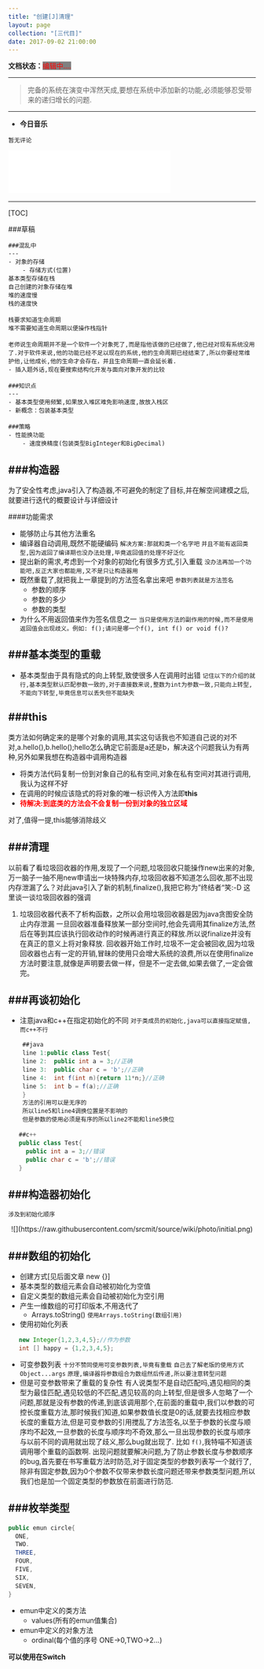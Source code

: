 ```yaml
---
title: "创建[J]清理"
layout: page
collection: "[三代目]"
date: 2017-09-02 21:00:00
---
```

**文档状态：**<a style="color:red;background-color:gray">编辑中....</a>

---
> 完备的系统在演变中浑然天成,要想在系统中添加新的功能,必须能够忍受带来的递归增长的问题.

---
- **今日音乐**
```
暂无评论
```

<iframe frameborder="no" border="0" marginwidth="0" marginheight="0" width=330 height=86 src="//music.163.com/outchain/player?type=2&id=386830&auto=0&height=66"></iframe>

---
[TOC]

###草稿

```
###混乱中
---
- 对象的存储
    - 存储方式(位置)
基本类型存储在栈
自己创建的对象存储在堆
堆的速度慢
栈的速度快

栈要求知道生命周期
堆不需要知道生命周期以便操作栈指针

老师说生命周期并不是一个软件一个对象死了,而是指他该做的已经做了,他已经对现有系统没用了.对于软件来说,他的功能已经不足以现在的系统,他的生命周期已经结束了,所以你要经常维护他,让他成长,他的生命才会存在，并且生命周期一直会延长着.
- 插入题外话,现在要搜索结构化开发与面向对象开发的比较

###知识点
---
- 基本类型使用频繁,如果放入堆区难免影响速度,故放入栈区
- 新概念：包装基本类型

###策略
- 性能换功能
    - 速度换精度(包装类型BigInteger和BigDecimal)
```

###构造器
---
为了安全性考虑,java引入了构造器,不可避免的制定了目标,并在解空间建模之后,就要进行迭代的概要设计与详细设计

####功能需求
- 能够防止与其他方法重名
- 编译器自动调用,既然不能硬编码
`解决方案:那就和类一个名字吧`
`并且不能有返回类型,因为返回了编译期也没办法处理,毕竟返回值的处理不好泛化`
- 提出新的需求,考虑到一个对象的初始化有很多方式,引入重载
`没办法再加一个功能吧,反正大家也都能用,又不是只让构造器用`
- 既然重载了,就把我上一章提到的方法签名拿出来吧
`参数列表就是方法签名`
    - 参数的顺序
    - 参数的多少
    - 参数的类型
- 为什么不用返回值来作为签名信息之一
`当只是使用方法的副作用的时候,而不是使用返回值会出现歧义。例如: f();请问是哪一个f(), int f() or void f()?`

###基本类型的重载
---
- 基本类型由于具有隐式的向上转型,致使很多人在调用时出错
`记住以下的介绍的就行,基本类型默认匹配参数一致的,对于直接数来说,整数为int为参数一致,只能向上转型,不能向下转型,毕竟信息可以丢失但不能缺失`

###this
---
类方法如何确定来的是哪个对象的调用,其实这句话我也不知道自己说的对不对,a.hello(),b.hello();hello怎么确定它前面是a还是b，解决这个问题我认为有两种,另外如果我想在构造器中调用构造器

- 将类方法代码复制一份到对象自己的私有空间,对象在私有空间对其进行调用,我认为这样不好
- 在调用的时候应该隐式的将对象的唯一标识传入方法即<b>this</b>
- <b style='color:red'>待解决:到底类的方法会不会复制一份到对象的独立区域</b>

对了,值得一提,this能够消除歧义

###清理
---
以前看了看垃圾回收器的作用,发现了一个问题,垃圾回收只能操作new出来的对象,万一脑子一抽不用new申请出一块特殊内存,垃圾回收器不知道怎么回收,那不出现内存泄漏了么？对此java引入了新的机制,finalize(),我把它称为”终结者“笑:-D
这里谈一谈垃圾回收器的强调
1. 垃圾回收器代表不了析构函数，之所以会用垃圾回收器是因为java贪图安全防止内存泄漏
一旦回收器准备释放某一部分空间时,他会先调用其finalize方法,然后在等到其应该执行回收动作的时候再进行真正的释放.所以说finalize并没有在真正的意义上将对象释放.
回收器开始工作时,垃圾不一定会被回收,因为垃圾回收器也占有一定的开销,冒昧的使用只会增大系统的浪费,所以在使用finalize方法时要注意,就像是声明要去做一样，但是不一定去做,如果去做了,一定会做完。

###再谈初始化
---
- 注意java和c++在指定初始化的不同
    `对于类成员的初始化,java可以直接指定赋值,而c++不行`
```java
    ##java
    line 1:public class Test{
    line 2:  public int a = 3;//正确
    line 3:  public char c = 'b';//正确
    line 4:  int f(int n){return 11*n;}//正确
    line 5:  int b = f(a);//正确
    }
    方法的引用可以是无序的
    所以line5和line4调换位置是不影响的
    但是参数的使用必须是有序的所以line2不能和line5换位
```

```java
   ##c++
   public class Test{
     public int a = 3;//错误
     public char c = 'b';//错误
   }
```

###构造器初始化
---
`涉及到初始化顺序`
<center>
![](https://raw.githubusercontent.com/srcmit/source/wiki/photo/initial.png)
</center>

###数组的初始化
---
- 创建方式[见后面文章 new {}]
- 基本类型的数组元素会自动被初始化为空值
- 自定义类型的数组元素会自动被初始化为空引用
- 产生一维数组的可打印版本,不用迭代了
    - Arrays.toString()
    `使用Arrays.toString(数组引用)`
- 使用初始化列表
```java
   new Integer{1,2,3,4,5};//作为参数
   int [] happy = {1,2,3,4,5};
```
- 可变参数列表
    `十分不赞同使用可变参数列表,毕竟有重载`
    `自己去了解老版的使用方式`
    `Object...args`
    `原理,编译器将参数组合为数组然后传递,所以要注意转型问题`
- 但是可变参数带来了重载的复杂性
有人说类型不是自动匹配吗,遇见相同的类型为最佳匹配,遇见较低的不匹配,遇见较高的向上转型,但是很多人忽略了一个问题,那就是没有参数的传递,到底该调用那个,在前面的重载中,我们以参数的可控长度重载方法,那时候我们知道,如果参数值长度是0的话,就要去找相应参数长度的重载方法,但是可变参数的引用搅乱了方法签名,以至于参数的长度与顺序均不起效,一旦参数的长度与顺序均不奇效,那么一旦出现参数的长度与顺序与以前不同的调用就出现了歧义,那么bug就出现了.
比如 `f()`,我特喵不知道该调用哪个重载的函数啊.
出现问题就要解决问题,为了防止参数长度与参数顺序的bug,首先要在书写重载方法时防范,对于固定类型的参数列表写一个就行了,除非有固定参数,因为0个参数不仅带来参数长度问题还带来参数类型问题,所以我们也是加一个固定类型的参数放在前面进行防范.

###枚举类型
---

```java
public emun circle{
  ONE,
  TWO.
  THREE,
  FOUR,
  FIVE,
  SIX,
  SEVEN,
}
```
- emun中定义的类方法
    - values(所有的emun值集合)
- emun中定义的对象方法
    - ordinal(每个值的序号 ONE->0,TWO->2...)

**可以使用在Switch**
